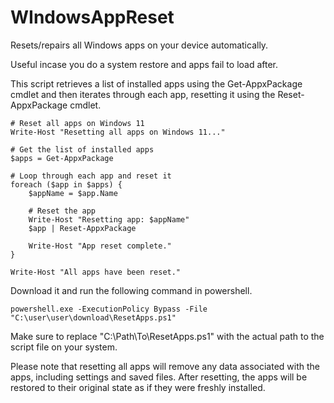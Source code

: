 # WIndowsAppReset
Resets/repairs all Windows apps on your device automatically. 

Useful incase you do a system restore and apps fail to load after. 

This script retrieves a list of installed apps using the Get-AppxPackage cmdlet and then iterates through each app, resetting it using the Reset-AppxPackage cmdlet.

```
# Reset all apps on Windows 11
Write-Host "Resetting all apps on Windows 11..."

# Get the list of installed apps
$apps = Get-AppxPackage

# Loop through each app and reset it
foreach ($app in $apps) {
    $appName = $app.Name

    # Reset the app
    Write-Host "Resetting app: $appName"
    $app | Reset-AppxPackage

    Write-Host "App reset complete."
}

Write-Host "All apps have been reset."
```

Download it and run the following command in powershell. 
```
powershell.exe -ExecutionPolicy Bypass -File "C:\user\user\download\ResetApps.ps1"
```
Make sure to replace "C:\Path\To\ResetApps.ps1" with the actual path to the script file on your system.

Please note that resetting all apps will remove any data associated with the apps, including settings and saved files. After resetting, the apps will be restored to their original state as if they were freshly installed.
